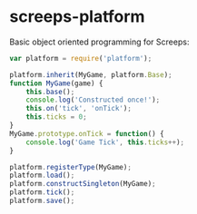 # screeps-platform

Basic object oriented programming for Screeps:

```javascript
var platform = require('platform');

platform.inherit(MyGame, platform.Base);
function MyGame(game) {
    this.base();
    console.log('Constructed once!');
    this.on('tick', 'onTick');
    this.ticks = 0;
}
MyGame.prototype.onTick = function() {
    console.log('Game Tick', this.ticks++);
}

platform.registerType(MyGame);
platform.load();
platform.constructSingleton(MyGame);
platform.tick();
platform.save();
```
